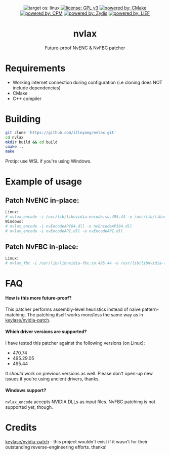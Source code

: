 <p align="center">
    <img src="https://img.shields.io/badge/target%20os-linux-cornflowerblue.svg" alt="target os: linux"/></a>
    <a href="https://opensource.org/licenses/GPL-3.0"><img src="https://img.shields.io/badge/license-GPL%20v3-darkred.svg" alt="license: GPL v3"/></a>
    <a href="https://cmake.org/"><img src="https://img.shields.io/badge/powered%20by-CMake-darkgreen.svg" alt="powered by: CMake" /></a>
    <a href="https://github.com/cpm-cmake/CPM.cmake"><img src="https://img.shields.io/badge/powered%20by-CPM-blue.svg" alt="powered by: CPM" /></a>
    <a href="https://github.com/zyantific/zydis"><img src="https://img.shields.io/badge/powered%20by-Zydis-lightblue.svg" alt="powered by: Zydis" /></a>
    <a href="https://github.com/lief-project/LIEF"><img src="https://img.shields.io/badge/powered%20by-LIEF-mediumblue.svg" alt="powered by: LIEF" /></a>
</p>

<h1 align="center">nvlax</h1>
<p align="center">Future-proof NvENC & NvFBC patcher</p>

# Requirements
- Working internet connection during configuration (i.e cloning does NOT include dependencies)
- CMake
- C++ compiler

# Building

```bash
git clone 'https://github.com/illnyang/nvlax.git'
cd nvlax
mkdir build && cd build
cmake ..
make
```

Protip: use WSL if you're using Windows.

# Example of usage

## Patch NvENC in-place:

```bash
Linux:
# nvlax_encode -i /usr/lib/libnvidia-encode.so.495.44 -o /usr/lib/libnvidia-encode.so.495.44
Windows:
# nvlax_encode -i nvEncodeAPI64.dll -o nvEncodeAPI64.dll
# nvlax_encode -i nvEncodeAPI.dll -o nvEncodeAPI.dll
```
## Patch NvFBC in-place:

```bash
Linux:
# nvlax_fbc -i /usr/lib/libnvidia-fbc.so.495.44 -o /usr/lib/libnvidia-fbc.so.495.44
```

# FAQ

#### How is this more future-proof?
This patcher performs assembly-level heuristics instead of naive pattern-matching. The patching itself works more/less the same way as in [keylase/nvidia-patch](https://github.com/keylase/nvidia-patch).

#### Which driver versions are supported?
I have tested this patcher against the following versions (on Linux):

   - 470.74
   - 495.29.05
   - 495.44

It *should* work on previous versions as well. Please don't open-up new issues if you're using ancient drivers, thanks.

#### Windows support?
`nvlax_encode` accepts NVIDIA DLLs as input files. NvFBC patching is not supported yet, though.

# Credits
[keylase/nvidia-patch](https://github.com/keylase/nvidia-patch) - this project wouldn't exist if it wasn't for their outstanding reverse-engineering efforts. thanks!